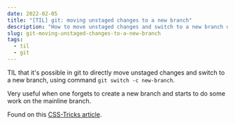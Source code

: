 ```yaml
---
date: 2022-02-05
title: "[TIL] git: moving unstaged changes to a new branch"
description: "How to move unstaged changes and switch to a new branch on git"
slug: git-moving-unstaged-changes-to-a-new-branch
tags:
  - til
  - git
---
```


TIL that it's possible in git to directly move unstaged changes and switch to a
new branch, using command `git switch -c new-branch`.

Very useful when one forgets to create a new branch and starts to do some work
on the mainline branch.

Found on this [CSS-Tricks
article](https://css-tricks.com/git-switching-unstaged-changes-to-a-new-branch/).
